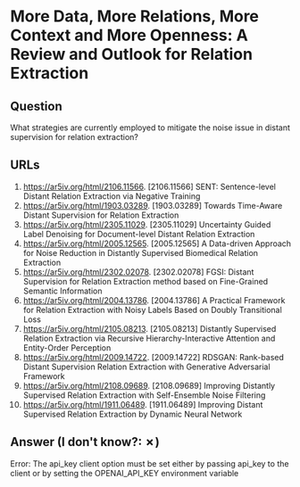 # More Data, More Relations, More Context and More Openness: A Review and Outlook for Relation Extraction

## Question

What strategies are currently employed to mitigate the noise issue in distant supervision for relation extraction?

## URLs

1. https://ar5iv.org/html/2106.11566. [2106.11566] SENT: Sentence-level Distant Relation Extraction via Negative Training
2. https://ar5iv.org/html/1903.03289. [1903.03289] Towards Time-Aware Distant Supervision for Relation Extraction
3. https://ar5iv.org/html/2305.11029. [2305.11029] Uncertainty Guided Label Denoising for Document-level Distant Relation Extraction
4. https://ar5iv.org/html/2005.12565. [2005.12565] A Data-driven Approach for Noise Reduction in Distantly Supervised Biomedical Relation Extraction
5. https://ar5iv.org/html/2302.02078. [2302.02078] FGSI: Distant Supervision for Relation Extraction method based on Fine-Grained Semantic Information
6. https://ar5iv.org/html/2004.13786. [2004.13786] A Practical Framework for Relation Extraction with Noisy Labels Based on Doubly Transitional Loss
7. https://ar5iv.org/html/2105.08213. [2105.08213] Distantly Supervised Relation Extraction via Recursive Hierarchy-Interactive Attention and Entity-Order Perception
8. https://ar5iv.org/html/2009.14722. [2009.14722] RDSGAN: Rank-based Distant Supervision Relation Extraction with Generative Adversarial Framework
9. https://ar5iv.org/html/2108.09689. [2108.09689] Improving Distantly Supervised Relation Extraction with Self-Ensemble Noise Filtering
10. https://ar5iv.org/html/1911.06489. [1911.06489] Improving Distant Supervised Relation Extraction by Dynamic Neural Network

## Answer (I don't know?: ✗)

Error: The api_key client option must be set either by passing api_key to the client or by setting the OPENAI_API_KEY environment variable